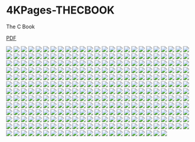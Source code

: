 # 4KPages-THECBOOK
The C Book

[PDF](https://1drv.ms/b/s!ArSwFV5bfcDrbFJRJ-Dg83QiIYo)

![](https://github.com/KilianKegel/4KPages-THECBOOK/blob/main/images/THECBOOK_000.jpg) 
![](https://github.com/KilianKegel/4KPages-THECBOOK/blob/main/images/THECBOOK_001.jpg) 
![](https://github.com/KilianKegel/4KPages-THECBOOK/blob/main/images/THECBOOK_002.jpg) 
![](https://github.com/KilianKegel/4KPages-THECBOOK/blob/main/images/THECBOOK_003.jpg) 
![](https://github.com/KilianKegel/4KPages-THECBOOK/blob/main/images/THECBOOK_004.jpg) 
![](https://github.com/KilianKegel/4KPages-THECBOOK/blob/main/images/THECBOOK_005.jpg) 
![](https://github.com/KilianKegel/4KPages-THECBOOK/blob/main/images/THECBOOK_006.jpg) 
![](https://github.com/KilianKegel/4KPages-THECBOOK/blob/main/images/THECBOOK_007.jpg) 
![](https://github.com/KilianKegel/4KPages-THECBOOK/blob/main/images/THECBOOK_008.jpg) 
![](https://github.com/KilianKegel/4KPages-THECBOOK/blob/main/images/THECBOOK_009.jpg) 
![](https://github.com/KilianKegel/4KPages-THECBOOK/blob/main/images/THECBOOK_010.jpg) 
![](https://github.com/KilianKegel/4KPages-THECBOOK/blob/main/images/THECBOOK_011.jpg) 
![](https://github.com/KilianKegel/4KPages-THECBOOK/blob/main/images/THECBOOK_012.jpg) 
![](https://github.com/KilianKegel/4KPages-THECBOOK/blob/main/images/THECBOOK_013.jpg) 
![](https://github.com/KilianKegel/4KPages-THECBOOK/blob/main/images/THECBOOK_014.jpg) 
![](https://github.com/KilianKegel/4KPages-THECBOOK/blob/main/images/THECBOOK_015.jpg) 
![](https://github.com/KilianKegel/4KPages-THECBOOK/blob/main/images/THECBOOK_016.jpg) 
![](https://github.com/KilianKegel/4KPages-THECBOOK/blob/main/images/THECBOOK_017.jpg) 
![](https://github.com/KilianKegel/4KPages-THECBOOK/blob/main/images/THECBOOK_018.jpg) 
![](https://github.com/KilianKegel/4KPages-THECBOOK/blob/main/images/THECBOOK_019.jpg) 
![](https://github.com/KilianKegel/4KPages-THECBOOK/blob/main/images/THECBOOK_020.jpg) 
![](https://github.com/KilianKegel/4KPages-THECBOOK/blob/main/images/THECBOOK_021.jpg) 
![](https://github.com/KilianKegel/4KPages-THECBOOK/blob/main/images/THECBOOK_022.jpg) 
![](https://github.com/KilianKegel/4KPages-THECBOOK/blob/main/images/THECBOOK_023.jpg) 
![](https://github.com/KilianKegel/4KPages-THECBOOK/blob/main/images/THECBOOK_024.jpg) 
![](https://github.com/KilianKegel/4KPages-THECBOOK/blob/main/images/THECBOOK_025.jpg) 
![](https://github.com/KilianKegel/4KPages-THECBOOK/blob/main/images/THECBOOK_026.jpg) 
![](https://github.com/KilianKegel/4KPages-THECBOOK/blob/main/images/THECBOOK_027.jpg) 
![](https://github.com/KilianKegel/4KPages-THECBOOK/blob/main/images/THECBOOK_028.jpg) 
![](https://github.com/KilianKegel/4KPages-THECBOOK/blob/main/images/THECBOOK_029.jpg) 
![](https://github.com/KilianKegel/4KPages-THECBOOK/blob/main/images/THECBOOK_030.jpg) 
![](https://github.com/KilianKegel/4KPages-THECBOOK/blob/main/images/THECBOOK_031.jpg) 
![](https://github.com/KilianKegel/4KPages-THECBOOK/blob/main/images/THECBOOK_032.jpg) 
![](https://github.com/KilianKegel/4KPages-THECBOOK/blob/main/images/THECBOOK_033.jpg) 
![](https://github.com/KilianKegel/4KPages-THECBOOK/blob/main/images/THECBOOK_034.jpg) 
![](https://github.com/KilianKegel/4KPages-THECBOOK/blob/main/images/THECBOOK_035.jpg) 
![](https://github.com/KilianKegel/4KPages-THECBOOK/blob/main/images/THECBOOK_036.jpg) 
![](https://github.com/KilianKegel/4KPages-THECBOOK/blob/main/images/THECBOOK_037.jpg) 
![](https://github.com/KilianKegel/4KPages-THECBOOK/blob/main/images/THECBOOK_038.jpg) 
![](https://github.com/KilianKegel/4KPages-THECBOOK/blob/main/images/THECBOOK_039.jpg) 
![](https://github.com/KilianKegel/4KPages-THECBOOK/blob/main/images/THECBOOK_040.jpg) 
![](https://github.com/KilianKegel/4KPages-THECBOOK/blob/main/images/THECBOOK_041.jpg) 
![](https://github.com/KilianKegel/4KPages-THECBOOK/blob/main/images/THECBOOK_042.jpg) 
![](https://github.com/KilianKegel/4KPages-THECBOOK/blob/main/images/THECBOOK_043.jpg) 
![](https://github.com/KilianKegel/4KPages-THECBOOK/blob/main/images/THECBOOK_044.jpg) 
![](https://github.com/KilianKegel/4KPages-THECBOOK/blob/main/images/THECBOOK_045.jpg) 
![](https://github.com/KilianKegel/4KPages-THECBOOK/blob/main/images/THECBOOK_046.jpg) 
![](https://github.com/KilianKegel/4KPages-THECBOOK/blob/main/images/THECBOOK_047.jpg) 
![](https://github.com/KilianKegel/4KPages-THECBOOK/blob/main/images/THECBOOK_048.jpg) 
![](https://github.com/KilianKegel/4KPages-THECBOOK/blob/main/images/THECBOOK_049.jpg) 
![](https://github.com/KilianKegel/4KPages-THECBOOK/blob/main/images/THECBOOK_050.jpg) 
![](https://github.com/KilianKegel/4KPages-THECBOOK/blob/main/images/THECBOOK_051.jpg) 
![](https://github.com/KilianKegel/4KPages-THECBOOK/blob/main/images/THECBOOK_052.jpg) 
![](https://github.com/KilianKegel/4KPages-THECBOOK/blob/main/images/THECBOOK_053.jpg) 
![](https://github.com/KilianKegel/4KPages-THECBOOK/blob/main/images/THECBOOK_054.jpg) 
![](https://github.com/KilianKegel/4KPages-THECBOOK/blob/main/images/THECBOOK_055.jpg) 
![](https://github.com/KilianKegel/4KPages-THECBOOK/blob/main/images/THECBOOK_056.jpg) 
![](https://github.com/KilianKegel/4KPages-THECBOOK/blob/main/images/THECBOOK_057.jpg) 
![](https://github.com/KilianKegel/4KPages-THECBOOK/blob/main/images/THECBOOK_058.jpg) 
![](https://github.com/KilianKegel/4KPages-THECBOOK/blob/main/images/THECBOOK_059.jpg) 
![](https://github.com/KilianKegel/4KPages-THECBOOK/blob/main/images/THECBOOK_060.jpg) 
![](https://github.com/KilianKegel/4KPages-THECBOOK/blob/main/images/THECBOOK_061.jpg) 
![](https://github.com/KilianKegel/4KPages-THECBOOK/blob/main/images/THECBOOK_062.jpg) 
![](https://github.com/KilianKegel/4KPages-THECBOOK/blob/main/images/THECBOOK_063.jpg) 
![](https://github.com/KilianKegel/4KPages-THECBOOK/blob/main/images/THECBOOK_064.jpg) 
![](https://github.com/KilianKegel/4KPages-THECBOOK/blob/main/images/THECBOOK_065.jpg) 
![](https://github.com/KilianKegel/4KPages-THECBOOK/blob/main/images/THECBOOK_066.jpg) 
![](https://github.com/KilianKegel/4KPages-THECBOOK/blob/main/images/THECBOOK_067.jpg) 
![](https://github.com/KilianKegel/4KPages-THECBOOK/blob/main/images/THECBOOK_068.jpg) 
![](https://github.com/KilianKegel/4KPages-THECBOOK/blob/main/images/THECBOOK_069.jpg) 
![](https://github.com/KilianKegel/4KPages-THECBOOK/blob/main/images/THECBOOK_070.jpg) 
![](https://github.com/KilianKegel/4KPages-THECBOOK/blob/main/images/THECBOOK_071.jpg) 
![](https://github.com/KilianKegel/4KPages-THECBOOK/blob/main/images/THECBOOK_072.jpg) 
![](https://github.com/KilianKegel/4KPages-THECBOOK/blob/main/images/THECBOOK_073.jpg) 
![](https://github.com/KilianKegel/4KPages-THECBOOK/blob/main/images/THECBOOK_074.jpg) 
![](https://github.com/KilianKegel/4KPages-THECBOOK/blob/main/images/THECBOOK_075.jpg) 
![](https://github.com/KilianKegel/4KPages-THECBOOK/blob/main/images/THECBOOK_076.jpg) 
![](https://github.com/KilianKegel/4KPages-THECBOOK/blob/main/images/THECBOOK_077.jpg) 
![](https://github.com/KilianKegel/4KPages-THECBOOK/blob/main/images/THECBOOK_078.jpg) 
![](https://github.com/KilianKegel/4KPages-THECBOOK/blob/main/images/THECBOOK_079.jpg) 
![](https://github.com/KilianKegel/4KPages-THECBOOK/blob/main/images/THECBOOK_080.jpg) 
![](https://github.com/KilianKegel/4KPages-THECBOOK/blob/main/images/THECBOOK_081.jpg) 
![](https://github.com/KilianKegel/4KPages-THECBOOK/blob/main/images/THECBOOK_082.jpg) 
![](https://github.com/KilianKegel/4KPages-THECBOOK/blob/main/images/THECBOOK_083.jpg) 
![](https://github.com/KilianKegel/4KPages-THECBOOK/blob/main/images/THECBOOK_084.jpg) 
![](https://github.com/KilianKegel/4KPages-THECBOOK/blob/main/images/THECBOOK_085.jpg) 
![](https://github.com/KilianKegel/4KPages-THECBOOK/blob/main/images/THECBOOK_086.jpg) 
![](https://github.com/KilianKegel/4KPages-THECBOOK/blob/main/images/THECBOOK_087.jpg) 
![](https://github.com/KilianKegel/4KPages-THECBOOK/blob/main/images/THECBOOK_088.jpg) 
![](https://github.com/KilianKegel/4KPages-THECBOOK/blob/main/images/THECBOOK_089.jpg) 
![](https://github.com/KilianKegel/4KPages-THECBOOK/blob/main/images/THECBOOK_090.jpg) 
![](https://github.com/KilianKegel/4KPages-THECBOOK/blob/main/images/THECBOOK_091.jpg) 
![](https://github.com/KilianKegel/4KPages-THECBOOK/blob/main/images/THECBOOK_092.jpg) 
![](https://github.com/KilianKegel/4KPages-THECBOOK/blob/main/images/THECBOOK_093.jpg) 
![](https://github.com/KilianKegel/4KPages-THECBOOK/blob/main/images/THECBOOK_094.jpg) 
![](https://github.com/KilianKegel/4KPages-THECBOOK/blob/main/images/THECBOOK_095.jpg) 
![](https://github.com/KilianKegel/4KPages-THECBOOK/blob/main/images/THECBOOK_096.jpg) 
![](https://github.com/KilianKegel/4KPages-THECBOOK/blob/main/images/THECBOOK_097.jpg) 
![](https://github.com/KilianKegel/4KPages-THECBOOK/blob/main/images/THECBOOK_098.jpg) 
![](https://github.com/KilianKegel/4KPages-THECBOOK/blob/main/images/THECBOOK_099.jpg) 
![](https://github.com/KilianKegel/4KPages-THECBOOK/blob/main/images/THECBOOK_100.jpg) 
![](https://github.com/KilianKegel/4KPages-THECBOOK/blob/main/images/THECBOOK_101.jpg) 
![](https://github.com/KilianKegel/4KPages-THECBOOK/blob/main/images/THECBOOK_102.jpg) 
![](https://github.com/KilianKegel/4KPages-THECBOOK/blob/main/images/THECBOOK_103.jpg) 
![](https://github.com/KilianKegel/4KPages-THECBOOK/blob/main/images/THECBOOK_104.jpg) 
![](https://github.com/KilianKegel/4KPages-THECBOOK/blob/main/images/THECBOOK_105.jpg) 
![](https://github.com/KilianKegel/4KPages-THECBOOK/blob/main/images/THECBOOK_106.jpg) 
![](https://github.com/KilianKegel/4KPages-THECBOOK/blob/main/images/THECBOOK_107.jpg) 
![](https://github.com/KilianKegel/4KPages-THECBOOK/blob/main/images/THECBOOK_108.jpg) 
![](https://github.com/KilianKegel/4KPages-THECBOOK/blob/main/images/THECBOOK_109.jpg) 
![](https://github.com/KilianKegel/4KPages-THECBOOK/blob/main/images/THECBOOK_110.jpg) 
![](https://github.com/KilianKegel/4KPages-THECBOOK/blob/main/images/THECBOOK_111.jpg) 
![](https://github.com/KilianKegel/4KPages-THECBOOK/blob/main/images/THECBOOK_112.jpg) 
![](https://github.com/KilianKegel/4KPages-THECBOOK/blob/main/images/THECBOOK_113.jpg) 
![](https://github.com/KilianKegel/4KPages-THECBOOK/blob/main/images/THECBOOK_114.jpg) 
![](https://github.com/KilianKegel/4KPages-THECBOOK/blob/main/images/THECBOOK_115.jpg) 
![](https://github.com/KilianKegel/4KPages-THECBOOK/blob/main/images/THECBOOK_116.jpg) 
![](https://github.com/KilianKegel/4KPages-THECBOOK/blob/main/images/THECBOOK_117.jpg) 
![](https://github.com/KilianKegel/4KPages-THECBOOK/blob/main/images/THECBOOK_118.jpg) 
![](https://github.com/KilianKegel/4KPages-THECBOOK/blob/main/images/THECBOOK_119.jpg) 
![](https://github.com/KilianKegel/4KPages-THECBOOK/blob/main/images/THECBOOK_120.jpg) 
![](https://github.com/KilianKegel/4KPages-THECBOOK/blob/main/images/THECBOOK_121.jpg) 
![](https://github.com/KilianKegel/4KPages-THECBOOK/blob/main/images/THECBOOK_122.jpg) 
![](https://github.com/KilianKegel/4KPages-THECBOOK/blob/main/images/THECBOOK_123.jpg) 
![](https://github.com/KilianKegel/4KPages-THECBOOK/blob/main/images/THECBOOK_124.jpg) 
![](https://github.com/KilianKegel/4KPages-THECBOOK/blob/main/images/THECBOOK_125.jpg) 
![](https://github.com/KilianKegel/4KPages-THECBOOK/blob/main/images/THECBOOK_126.jpg) 
![](https://github.com/KilianKegel/4KPages-THECBOOK/blob/main/images/THECBOOK_127.jpg) 
![](https://github.com/KilianKegel/4KPages-THECBOOK/blob/main/images/THECBOOK_128.jpg) 
![](https://github.com/KilianKegel/4KPages-THECBOOK/blob/main/images/THECBOOK_129.jpg) 
![](https://github.com/KilianKegel/4KPages-THECBOOK/blob/main/images/THECBOOK_130.jpg) 
![](https://github.com/KilianKegel/4KPages-THECBOOK/blob/main/images/THECBOOK_131.jpg) 
![](https://github.com/KilianKegel/4KPages-THECBOOK/blob/main/images/THECBOOK_132.jpg) 
![](https://github.com/KilianKegel/4KPages-THECBOOK/blob/main/images/THECBOOK_133.jpg) 
![](https://github.com/KilianKegel/4KPages-THECBOOK/blob/main/images/THECBOOK_134.jpg) 
![](https://github.com/KilianKegel/4KPages-THECBOOK/blob/main/images/THECBOOK_135.jpg) 
![](https://github.com/KilianKegel/4KPages-THECBOOK/blob/main/images/THECBOOK_136.jpg) 
![](https://github.com/KilianKegel/4KPages-THECBOOK/blob/main/images/THECBOOK_137.jpg) 
![](https://github.com/KilianKegel/4KPages-THECBOOK/blob/main/images/THECBOOK_138.jpg) 
![](https://github.com/KilianKegel/4KPages-THECBOOK/blob/main/images/THECBOOK_139.jpg) 
![](https://github.com/KilianKegel/4KPages-THECBOOK/blob/main/images/THECBOOK_140.jpg) 
![](https://github.com/KilianKegel/4KPages-THECBOOK/blob/main/images/THECBOOK_141.jpg) 
![](https://github.com/KilianKegel/4KPages-THECBOOK/blob/main/images/THECBOOK_142.jpg) 
![](https://github.com/KilianKegel/4KPages-THECBOOK/blob/main/images/THECBOOK_143.jpg) 
![](https://github.com/KilianKegel/4KPages-THECBOOK/blob/main/images/THECBOOK_144.jpg) 
![](https://github.com/KilianKegel/4KPages-THECBOOK/blob/main/images/THECBOOK_145.jpg) 
![](https://github.com/KilianKegel/4KPages-THECBOOK/blob/main/images/THECBOOK_146.jpg) 
![](https://github.com/KilianKegel/4KPages-THECBOOK/blob/main/images/THECBOOK_147.jpg) 
![](https://github.com/KilianKegel/4KPages-THECBOOK/blob/main/images/THECBOOK_148.jpg) 
![](https://github.com/KilianKegel/4KPages-THECBOOK/blob/main/images/THECBOOK_149.jpg) 
![](https://github.com/KilianKegel/4KPages-THECBOOK/blob/main/images/THECBOOK_150.jpg) 
![](https://github.com/KilianKegel/4KPages-THECBOOK/blob/main/images/THECBOOK_151.jpg) 
![](https://github.com/KilianKegel/4KPages-THECBOOK/blob/main/images/THECBOOK_152.jpg) 
![](https://github.com/KilianKegel/4KPages-THECBOOK/blob/main/images/THECBOOK_153.jpg) 
![](https://github.com/KilianKegel/4KPages-THECBOOK/blob/main/images/THECBOOK_154.jpg) 
![](https://github.com/KilianKegel/4KPages-THECBOOK/blob/main/images/THECBOOK_155.jpg) 
![](https://github.com/KilianKegel/4KPages-THECBOOK/blob/main/images/THECBOOK_156.jpg) 
![](https://github.com/KilianKegel/4KPages-THECBOOK/blob/main/images/THECBOOK_157.jpg) 
![](https://github.com/KilianKegel/4KPages-THECBOOK/blob/main/images/THECBOOK_158.jpg) 
![](https://github.com/KilianKegel/4KPages-THECBOOK/blob/main/images/THECBOOK_159.jpg) 
![](https://github.com/KilianKegel/4KPages-THECBOOK/blob/main/images/THECBOOK_160.jpg) 
![](https://github.com/KilianKegel/4KPages-THECBOOK/blob/main/images/THECBOOK_161.jpg) 
![](https://github.com/KilianKegel/4KPages-THECBOOK/blob/main/images/THECBOOK_162.jpg) 
![](https://github.com/KilianKegel/4KPages-THECBOOK/blob/main/images/THECBOOK_163.jpg) 
![](https://github.com/KilianKegel/4KPages-THECBOOK/blob/main/images/THECBOOK_164.jpg) 
![](https://github.com/KilianKegel/4KPages-THECBOOK/blob/main/images/THECBOOK_165.jpg) 
![](https://github.com/KilianKegel/4KPages-THECBOOK/blob/main/images/THECBOOK_166.jpg) 
![](https://github.com/KilianKegel/4KPages-THECBOOK/blob/main/images/THECBOOK_167.jpg) 
![](https://github.com/KilianKegel/4KPages-THECBOOK/blob/main/images/THECBOOK_168.jpg) 
![](https://github.com/KilianKegel/4KPages-THECBOOK/blob/main/images/THECBOOK_169.jpg) 
![](https://github.com/KilianKegel/4KPages-THECBOOK/blob/main/images/THECBOOK_170.jpg) 
![](https://github.com/KilianKegel/4KPages-THECBOOK/blob/main/images/THECBOOK_171.jpg) 
![](https://github.com/KilianKegel/4KPages-THECBOOK/blob/main/images/THECBOOK_172.jpg) 
![](https://github.com/KilianKegel/4KPages-THECBOOK/blob/main/images/THECBOOK_173.jpg) 
![](https://github.com/KilianKegel/4KPages-THECBOOK/blob/main/images/THECBOOK_174.jpg) 
![](https://github.com/KilianKegel/4KPages-THECBOOK/blob/main/images/THECBOOK_175.jpg) 
![](https://github.com/KilianKegel/4KPages-THECBOOK/blob/main/images/THECBOOK_176.jpg) 
![](https://github.com/KilianKegel/4KPages-THECBOOK/blob/main/images/THECBOOK_177.jpg) 
![](https://github.com/KilianKegel/4KPages-THECBOOK/blob/main/images/THECBOOK_178.jpg) 
![](https://github.com/KilianKegel/4KPages-THECBOOK/blob/main/images/THECBOOK_179.jpg) 
![](https://github.com/KilianKegel/4KPages-THECBOOK/blob/main/images/THECBOOK_180.jpg) 
![](https://github.com/KilianKegel/4KPages-THECBOOK/blob/main/images/THECBOOK_181.jpg) 
![](https://github.com/KilianKegel/4KPages-THECBOOK/blob/main/images/THECBOOK_182.jpg) 
![](https://github.com/KilianKegel/4KPages-THECBOOK/blob/main/images/THECBOOK_183.jpg) 
![](https://github.com/KilianKegel/4KPages-THECBOOK/blob/main/images/THECBOOK_184.jpg) 
![](https://github.com/KilianKegel/4KPages-THECBOOK/blob/main/images/THECBOOK_185.jpg) 
![](https://github.com/KilianKegel/4KPages-THECBOOK/blob/main/images/THECBOOK_186.jpg) 
![](https://github.com/KilianKegel/4KPages-THECBOOK/blob/main/images/THECBOOK_187.jpg) 
![](https://github.com/KilianKegel/4KPages-THECBOOK/blob/main/images/THECBOOK_188.jpg) 
![](https://github.com/KilianKegel/4KPages-THECBOOK/blob/main/images/THECBOOK_189.jpg) 
![](https://github.com/KilianKegel/4KPages-THECBOOK/blob/main/images/THECBOOK_190.jpg) 
![](https://github.com/KilianKegel/4KPages-THECBOOK/blob/main/images/THECBOOK_191.jpg) 
![](https://github.com/KilianKegel/4KPages-THECBOOK/blob/main/images/THECBOOK_192.jpg) 
![](https://github.com/KilianKegel/4KPages-THECBOOK/blob/main/images/THECBOOK_193.jpg) 
![](https://github.com/KilianKegel/4KPages-THECBOOK/blob/main/images/THECBOOK_194.jpg) 
![](https://github.com/KilianKegel/4KPages-THECBOOK/blob/main/images/THECBOOK_195.jpg) 
![](https://github.com/KilianKegel/4KPages-THECBOOK/blob/main/images/THECBOOK_196.jpg) 
![](https://github.com/KilianKegel/4KPages-THECBOOK/blob/main/images/THECBOOK_197.jpg) 
![](https://github.com/KilianKegel/4KPages-THECBOOK/blob/main/images/THECBOOK_198.jpg) 
![](https://github.com/KilianKegel/4KPages-THECBOOK/blob/main/images/THECBOOK_199.jpg) 
![](https://github.com/KilianKegel/4KPages-THECBOOK/blob/main/images/THECBOOK_200.jpg) 
![](https://github.com/KilianKegel/4KPages-THECBOOK/blob/main/images/THECBOOK_201.jpg) 
![](https://github.com/KilianKegel/4KPages-THECBOOK/blob/main/images/THECBOOK_202.jpg) 
![](https://github.com/KilianKegel/4KPages-THECBOOK/blob/main/images/THECBOOK_203.jpg) 
![](https://github.com/KilianKegel/4KPages-THECBOOK/blob/main/images/THECBOOK_204.jpg) 
![](https://github.com/KilianKegel/4KPages-THECBOOK/blob/main/images/THECBOOK_205.jpg) 
![](https://github.com/KilianKegel/4KPages-THECBOOK/blob/main/images/THECBOOK_206.jpg) 
![](https://github.com/KilianKegel/4KPages-THECBOOK/blob/main/images/THECBOOK_207.jpg) 
![](https://github.com/KilianKegel/4KPages-THECBOOK/blob/main/images/THECBOOK_208.jpg) 
![](https://github.com/KilianKegel/4KPages-THECBOOK/blob/main/images/THECBOOK_209.jpg) 
![](https://github.com/KilianKegel/4KPages-THECBOOK/blob/main/images/THECBOOK_210.jpg) 
![](https://github.com/KilianKegel/4KPages-THECBOOK/blob/main/images/THECBOOK_211.jpg) 
![](https://github.com/KilianKegel/4KPages-THECBOOK/blob/main/images/THECBOOK_212.jpg) 
![](https://github.com/KilianKegel/4KPages-THECBOOK/blob/main/images/THECBOOK_213.jpg) 
![](https://github.com/KilianKegel/4KPages-THECBOOK/blob/main/images/THECBOOK_214.jpg) 
![](https://github.com/KilianKegel/4KPages-THECBOOK/blob/main/images/THECBOOK_215.jpg) 
![](https://github.com/KilianKegel/4KPages-THECBOOK/blob/main/images/THECBOOK_216.jpg) 
![](https://github.com/KilianKegel/4KPages-THECBOOK/blob/main/images/THECBOOK_217.jpg) 
![](https://github.com/KilianKegel/4KPages-THECBOOK/blob/main/images/THECBOOK_218.jpg) 
![](https://github.com/KilianKegel/4KPages-THECBOOK/blob/main/images/THECBOOK_219.jpg) 
![](https://github.com/KilianKegel/4KPages-THECBOOK/blob/main/images/THECBOOK_220.jpg) 
![](https://github.com/KilianKegel/4KPages-THECBOOK/blob/main/images/THECBOOK_221.jpg) 
![](https://github.com/KilianKegel/4KPages-THECBOOK/blob/main/images/THECBOOK_222.jpg) 
![](https://github.com/KilianKegel/4KPages-THECBOOK/blob/main/images/THECBOOK_223.jpg) 
![](https://github.com/KilianKegel/4KPages-THECBOOK/blob/main/images/THECBOOK_224.jpg) 
![](https://github.com/KilianKegel/4KPages-THECBOOK/blob/main/images/THECBOOK_225.jpg) 
![](https://github.com/KilianKegel/4KPages-THECBOOK/blob/main/images/THECBOOK_226.jpg) 
![](https://github.com/KilianKegel/4KPages-THECBOOK/blob/main/images/THECBOOK_227.jpg) 
![](https://github.com/KilianKegel/4KPages-THECBOOK/blob/main/images/THECBOOK_228.jpg) 
![](https://github.com/KilianKegel/4KPages-THECBOOK/blob/main/images/THECBOOK_229.jpg) 
![](https://github.com/KilianKegel/4KPages-THECBOOK/blob/main/images/THECBOOK_230.jpg) 
![](https://github.com/KilianKegel/4KPages-THECBOOK/blob/main/images/THECBOOK_231.jpg) 
![](https://github.com/KilianKegel/4KPages-THECBOOK/blob/main/images/THECBOOK_232.jpg) 
![](https://github.com/KilianKegel/4KPages-THECBOOK/blob/main/images/THECBOOK_233.jpg) 
![](https://github.com/KilianKegel/4KPages-THECBOOK/blob/main/images/THECBOOK_234.jpg) 
![](https://github.com/KilianKegel/4KPages-THECBOOK/blob/main/images/THECBOOK_235.jpg) 
![](https://github.com/KilianKegel/4KPages-THECBOOK/blob/main/images/THECBOOK_236.jpg) 
![](https://github.com/KilianKegel/4KPages-THECBOOK/blob/main/images/THECBOOK_237.jpg) 
![](https://github.com/KilianKegel/4KPages-THECBOOK/blob/main/images/THECBOOK_238.jpg) 
![](https://github.com/KilianKegel/4KPages-THECBOOK/blob/main/images/THECBOOK_239.jpg) 
![](https://github.com/KilianKegel/4KPages-THECBOOK/blob/main/images/THECBOOK_240.jpg) 
![](https://github.com/KilianKegel/4KPages-THECBOOK/blob/main/images/THECBOOK_241.jpg) 
![](https://github.com/KilianKegel/4KPages-THECBOOK/blob/main/images/THECBOOK_242.jpg) 
![](https://github.com/KilianKegel/4KPages-THECBOOK/blob/main/images/THECBOOK_243.jpg) 
![](https://github.com/KilianKegel/4KPages-THECBOOK/blob/main/images/THECBOOK_244.jpg) 
![](https://github.com/KilianKegel/4KPages-THECBOOK/blob/main/images/THECBOOK_245.jpg) 
![](https://github.com/KilianKegel/4KPages-THECBOOK/blob/main/images/THECBOOK_246.jpg) 
![](https://github.com/KilianKegel/4KPages-THECBOOK/blob/main/images/THECBOOK_247.jpg) 
![](https://github.com/KilianKegel/4KPages-THECBOOK/blob/main/images/THECBOOK_248.jpg) 
![](https://github.com/KilianKegel/4KPages-THECBOOK/blob/main/images/THECBOOK_249.jpg) 
![](https://github.com/KilianKegel/4KPages-THECBOOK/blob/main/images/THECBOOK_250.jpg) 
![](https://github.com/KilianKegel/4KPages-THECBOOK/blob/main/images/THECBOOK_251.jpg) 
![](https://github.com/KilianKegel/4KPages-THECBOOK/blob/main/images/THECBOOK_252.jpg) 
![](https://github.com/KilianKegel/4KPages-THECBOOK/blob/main/images/THECBOOK_253.jpg) 
![](https://github.com/KilianKegel/4KPages-THECBOOK/blob/main/images/THECBOOK_254.jpg) 
![](https://github.com/KilianKegel/4KPages-THECBOOK/blob/main/images/THECBOOK_255.jpg) 
![](https://github.com/KilianKegel/4KPages-THECBOOK/blob/main/images/THECBOOK_256.jpg) 
![](https://github.com/KilianKegel/4KPages-THECBOOK/blob/main/images/THECBOOK_257.jpg) 
![](https://github.com/KilianKegel/4KPages-THECBOOK/blob/main/images/THECBOOK_258.jpg) 
![](https://github.com/KilianKegel/4KPages-THECBOOK/blob/main/images/THECBOOK_259.jpg) 
![](https://github.com/KilianKegel/4KPages-THECBOOK/blob/main/images/THECBOOK_260.jpg) 
![](https://github.com/KilianKegel/4KPages-THECBOOK/blob/main/images/THECBOOK_261.jpg) 
![](https://github.com/KilianKegel/4KPages-THECBOOK/blob/main/images/THECBOOK_262.jpg) 
![](https://github.com/KilianKegel/4KPages-THECBOOK/blob/main/images/THECBOOK_263.jpg) 
![](https://github.com/KilianKegel/4KPages-THECBOOK/blob/main/images/THECBOOK_264.jpg) 
![](https://github.com/KilianKegel/4KPages-THECBOOK/blob/main/images/THECBOOK_265.jpg) 
![](https://github.com/KilianKegel/4KPages-THECBOOK/blob/main/images/THECBOOK_266.jpg) 
![](https://github.com/KilianKegel/4KPages-THECBOOK/blob/main/images/THECBOOK_267.jpg) 
![](https://github.com/KilianKegel/4KPages-THECBOOK/blob/main/images/THECBOOK_268.jpg) 
![](https://github.com/KilianKegel/4KPages-THECBOOK/blob/main/images/THECBOOK_269.jpg) 
![](https://github.com/KilianKegel/4KPages-THECBOOK/blob/main/images/THECBOOK_270.jpg) 
![](https://github.com/KilianKegel/4KPages-THECBOOK/blob/main/images/THECBOOK_271.jpg) 
![](https://github.com/KilianKegel/4KPages-THECBOOK/blob/main/images/THECBOOK_272.jpg) 
![](https://github.com/KilianKegel/4KPages-THECBOOK/blob/main/images/THECBOOK_273.jpg) 
![](https://github.com/KilianKegel/4KPages-THECBOOK/blob/main/images/THECBOOK_274.jpg) 
![](https://github.com/KilianKegel/4KPages-THECBOOK/blob/main/images/THECBOOK_275.jpg) 
![](https://github.com/KilianKegel/4KPages-THECBOOK/blob/main/images/THECBOOK_276.jpg) 
![](https://github.com/KilianKegel/4KPages-THECBOOK/blob/main/images/THECBOOK_277.jpg) 
![](https://github.com/KilianKegel/4KPages-THECBOOK/blob/main/images/THECBOOK_278.jpg) 
![](https://github.com/KilianKegel/4KPages-THECBOOK/blob/main/images/THECBOOK_279.jpg) 
![](https://github.com/KilianKegel/4KPages-THECBOOK/blob/main/images/THECBOOK_280.jpg) 
![](https://github.com/KilianKegel/4KPages-THECBOOK/blob/main/images/THECBOOK_281.jpg) 
![](https://github.com/KilianKegel/4KPages-THECBOOK/blob/main/images/THECBOOK_282.jpg) 
![](https://github.com/KilianKegel/4KPages-THECBOOK/blob/main/images/THECBOOK_283.jpg) 
![](https://github.com/KilianKegel/4KPages-THECBOOK/blob/main/images/THECBOOK_284.jpg) 
![](https://github.com/KilianKegel/4KPages-THECBOOK/blob/main/images/THECBOOK_285.jpg) 
![](https://github.com/KilianKegel/4KPages-THECBOOK/blob/main/images/THECBOOK_286.jpg) 
![](https://github.com/KilianKegel/4KPages-THECBOOK/blob/main/images/THECBOOK_287.jpg) 
![](https://github.com/KilianKegel/4KPages-THECBOOK/blob/main/images/THECBOOK_288.jpg) 
![](https://github.com/KilianKegel/4KPages-THECBOOK/blob/main/images/THECBOOK_289.jpg) 
![](https://github.com/KilianKegel/4KPages-THECBOOK/blob/main/images/THECBOOK_290.jpg) 
![](https://github.com/KilianKegel/4KPages-THECBOOK/blob/main/images/THECBOOK_291.jpg) 
![](https://github.com/KilianKegel/4KPages-THECBOOK/blob/main/images/THECBOOK_292.jpg) 
![](https://github.com/KilianKegel/4KPages-THECBOOK/blob/main/images/THECBOOK_293.jpg) 
![](https://github.com/KilianKegel/4KPages-THECBOOK/blob/main/images/THECBOOK_294.jpg) 
![](https://github.com/KilianKegel/4KPages-THECBOOK/blob/main/images/THECBOOK_295.jpg) 
![](https://github.com/KilianKegel/4KPages-THECBOOK/blob/main/images/THECBOOK_296.jpg) 
![](https://github.com/KilianKegel/4KPages-THECBOOK/blob/main/images/THECBOOK_297.jpg) 
![](https://github.com/KilianKegel/4KPages-THECBOOK/blob/main/images/THECBOOK_298.jpg) 
![](https://github.com/KilianKegel/4KPages-THECBOOK/blob/main/images/THECBOOK_299.jpg) 
![](https://github.com/KilianKegel/4KPages-THECBOOK/blob/main/images/THECBOOK_300.jpg) 
![](https://github.com/KilianKegel/4KPages-THECBOOK/blob/main/images/THECBOOK_301.jpg) 
![](https://github.com/KilianKegel/4KPages-THECBOOK/blob/main/images/THECBOOK_302.jpg) 
![](https://github.com/KilianKegel/4KPages-THECBOOK/blob/main/images/THECBOOK_303.jpg) 
![](https://github.com/KilianKegel/4KPages-THECBOOK/blob/main/images/THECBOOK_304.jpg) 
![](https://github.com/KilianKegel/4KPages-THECBOOK/blob/main/images/THECBOOK_305.jpg) 
![](https://github.com/KilianKegel/4KPages-THECBOOK/blob/main/images/THECBOOK_306.jpg) 
![](https://github.com/KilianKegel/4KPages-THECBOOK/blob/main/images/THECBOOK_307.jpg) 
![](https://github.com/KilianKegel/4KPages-THECBOOK/blob/main/images/THECBOOK_308.jpg) 
![](https://github.com/KilianKegel/4KPages-THECBOOK/blob/main/images/THECBOOK_309.jpg) 
![](https://github.com/KilianKegel/4KPages-THECBOOK/blob/main/images/THECBOOK_310.jpg) 
![](https://github.com/KilianKegel/4KPages-THECBOOK/blob/main/images/THECBOOK_311.jpg) 
![](https://github.com/KilianKegel/4KPages-THECBOOK/blob/main/images/THECBOOK_312.jpg) 
![](https://github.com/KilianKegel/4KPages-THECBOOK/blob/main/images/THECBOOK_313.jpg) 
![](https://github.com/KilianKegel/4KPages-THECBOOK/blob/main/images/THECBOOK_314.jpg) 
![](https://github.com/KilianKegel/4KPages-THECBOOK/blob/main/images/THECBOOK_315.jpg) 
![](https://github.com/KilianKegel/4KPages-THECBOOK/blob/main/images/THECBOOK_316.jpg) 
![](https://github.com/KilianKegel/4KPages-THECBOOK/blob/main/images/THECBOOK_317.jpg) 
![](https://github.com/KilianKegel/4KPages-THECBOOK/blob/main/images/THECBOOK_318.jpg) 
![](https://github.com/KilianKegel/4KPages-THECBOOK/blob/main/images/THECBOOK_319.jpg) 
![](https://github.com/KilianKegel/4KPages-THECBOOK/blob/main/images/THECBOOK_320.jpg) 
![](https://github.com/KilianKegel/4KPages-THECBOOK/blob/main/images/THECBOOK_321.jpg) 

